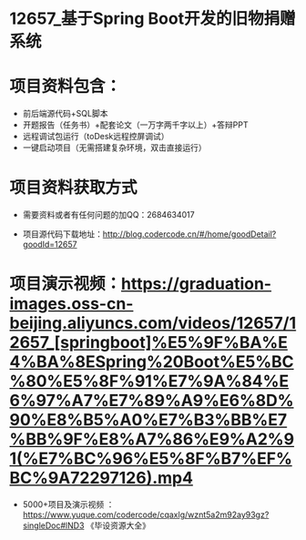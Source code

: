 #   12657_基于Spring Boot开发的旧物捐赠系统

#   项目资料包含：
*    前后端源代码+SQL脚本
*    开题报告（任务书）+配套论文（一万字两千字以上）+答辩PPT
*   远程调试包运行（toDesk远程控屏调试）
*   一键启动项目（无需搭建复杂环境，双击直接运行）


#   项目资料获取方式
*   需要资料或者有任何问题的加QQ：2684634017

*   项目源代码下载地址：http://blog.codercode.cn/#/home/goodDetail?goodId=12657

#  项目演示视频：https://graduation-images.oss-cn-beijing.aliyuncs.com/videos/12657/12657_[springboot]%E5%9F%BA%E4%BA%8ESpring%20Boot%E5%BC%80%E5%8F%91%E7%9A%84%E6%97%A7%E7%89%A9%E6%8D%90%E8%B5%A0%E7%B3%BB%E7%BB%9F%E8%A7%86%E9%A2%91(%E7%BC%96%E5%8F%B7%EF%BC%9A72297126).mp4

*  5000+项目及演示视频 ：https://www.yuque.com/codercode/cqaxlg/wznt5a2m92ay93gz?singleDoc#lND3 《毕设资源大全》
